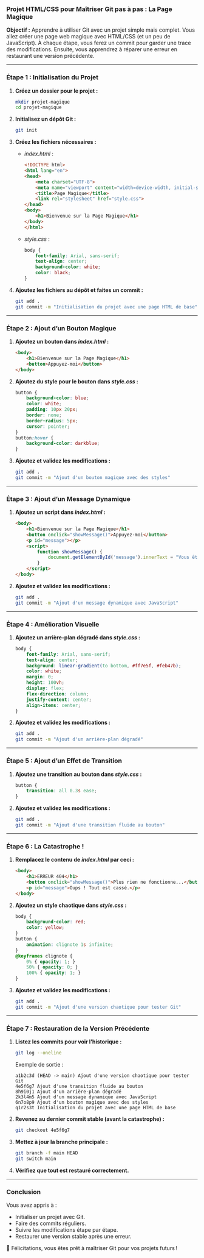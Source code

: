 ### **Projet HTML/CSS pour Maîtriser Git pas à pas : La Page Magique**

**Objectif :** Apprendre à utiliser Git avec un projet simple mais complet. Vous allez créer une page web magique avec HTML/CSS (et un peu de JavaScript). À chaque étape, vous ferez un commit pour garder une trace des modifications. Ensuite, vous apprendrez à réparer une erreur en restaurant une version précédente.

---

### **Étape 1 : Initialisation du Projet**

1. **Créez un dossier pour le projet :**
   ```bash
   mkdir projet-magique
   cd projet-magique
   ```

2. **Initialisez un dépôt Git :**
   ```bash
   git init
   ```

3. **Créez les fichiers nécessaires :**
   - *index.html* :
     ```html
     <!DOCTYPE html>
     <html lang="en">
     <head>
         <meta charset="UTF-8">
         <meta name="viewport" content="width=device-width, initial-scale=1.0">
         <title>Page Magique</title>
         <link rel="stylesheet" href="style.css">
     </head>
     <body>
         <h1>Bienvenue sur la Page Magique</h1>
     </body>
     </html>
     ```
   - *style.css* :
     ```css
     body {
         font-family: Arial, sans-serif;
         text-align: center;
         background-color: white;
         color: black;
     }
     ```

4. **Ajoutez les fichiers au dépôt et faites un commit :**
   ```bash
   git add .
   git commit -m "Initialisation du projet avec une page HTML de base"
   ```

---

### **Étape 2 : Ajout d’un Bouton Magique**

1. **Ajoutez un bouton dans *index.html* :**
   ```html
   <body>
       <h1>Bienvenue sur la Page Magique</h1>
       <button>Appuyez-moi</button>
   </body>
   ```

2. **Ajoutez du style pour le bouton dans *style.css* :**
   ```css
   button {
       background-color: blue;
       color: white;
       padding: 10px 20px;
       border: none;
       border-radius: 5px;
       cursor: pointer;
   }
   button:hover {
       background-color: darkblue;
   }
   ```

3. **Ajoutez et validez les modifications :**
   ```bash
   git add .
   git commit -m "Ajout d'un bouton magique avec des styles"
   ```

---

### **Étape 3 : Ajout d’un Message Dynamique**

1. **Ajoutez un script dans *index.html* :**
   ```html
   <body>
       <h1>Bienvenue sur la Page Magique</h1>
       <button onclick="showMessage()">Appuyez-moi</button>
       <p id="message"></p>
       <script>
           function showMessage() {
               document.getElementById('message').innerText = "Vous êtes magique ! 🌟";
           }
       </script>
   </body>
   ```

2. **Ajoutez et validez les modifications :**
   ```bash
   git add .
   git commit -m "Ajout d'un message dynamique avec JavaScript"
   ```

---

### **Étape 4 : Amélioration Visuelle**

1. **Ajoutez un arrière-plan dégradé dans *style.css* :**
   ```css
   body {
       font-family: Arial, sans-serif;
       text-align: center;
       background: linear-gradient(to bottom, #ff7e5f, #feb47b);
       color: white;
       margin: 0;
       height: 100vh;
       display: flex;
       flex-direction: column;
       justify-content: center;
       align-items: center;
   }
   ```

2. **Ajoutez et validez les modifications :**
   ```bash
   git add .
   git commit -m "Ajout d'un arrière-plan dégradé"
   ```

---

### **Étape 5 : Ajout d’un Effet de Transition**

1. **Ajoutez une transition au bouton dans *style.css* :**
   ```css
   button {
       transition: all 0.3s ease;
   }
   ```

2. **Ajoutez et validez les modifications :**
   ```bash
   git add .
   git commit -m "Ajout d'une transition fluide au bouton"
   ```

---

### **Étape 6 : La Catastrophe !**

1. **Remplacez le contenu de *index.html* par ceci :**
   ```html
   <body>
       <h1>ERREUR 404</h1>
       <button onclick="showMessage()">Plus rien ne fonctionne...</button>
       <p id="message">Oups ! Tout est cassé.</p>
   </body>
   ```

2. **Ajoutez un style chaotique dans *style.css* :**
   ```css
   body {
       background-color: red;
       color: yellow;
   }
   button {
       animation: clignote 1s infinite;
   }
   @keyframes clignote {
       0% { opacity: 1; }
       50% { opacity: 0; }
       100% { opacity: 1; }
   }
   ```

3. **Ajoutez et validez les modifications :**
   ```bash
   git add .
   git commit -m "Ajout d'une version chaotique pour tester Git"
   ```

---

### **Étape 7 : Restauration de la Version Précédente**

1. **Listez les commits pour voir l’historique :**
   ```bash
   git log --oneline
   ```

   Exemple de sortie :
   ```
   a1b2c3d (HEAD -> main) Ajout d'une version chaotique pour tester Git
   4e5f6g7 Ajout d'une transition fluide au bouton
   8h9i0j1 Ajout d'un arrière-plan dégradé
   2k3l4m5 Ajout d'un message dynamique avec JavaScript
   6n7o8p9 Ajout d'un bouton magique avec des styles
   q1r2s3t Initialisation du projet avec une page HTML de base
   ```

2. **Revenez au dernier commit stable (avant la catastrophe) :**
   ```bash
   git checkout 4e5f6g7
   ```

3. **Mettez à jour la branche principale :**
   ```bash
   git branch -f main HEAD
   git switch main
   ```

4. **Vérifiez que tout est restauré correctement.**

---

### **Conclusion**

Vous avez appris à :
- Initialiser un projet avec Git.
- Faire des commits réguliers.
- Suivre les modifications étape par étape.
- Restaurer une version stable après une erreur.

🎉 Félicitations, vous êtes prêt à maîtriser Git pour vos projets futurs !
